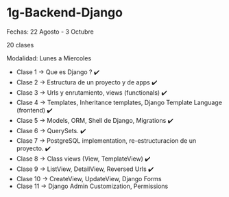 # 1g-Backend-Django
Fechas: 22 Agosto - 3 Octubre

20 clases

Modalidad: Lunes a Miercoles
- Clase 1 -> Que es Django ? ✔️
- Clase 2 -> Estructura de un proyecto y de apps ✔️
- Clase 3 -> Urls y enrutamiento, views (functionals) ✔️
- Clase 4 -> Templates, Inheritance templates, Django Template Language (frontend) ✔️
- Clase 5 -> Models, ORM, Shell de Django, Migrations ✔️
- Clase 6 -> QuerySets. ✔️
- Clase 7 -> PostgreSQL implementation, re-estructuracion de un proyecto. ✔️
- Clase 8 -> Class views (View, TemplateView) ✔️
- Clase 9 -> ListView, DetailView, Reversed Urls ✔️
- Clase 10 -> CreateView, UpdateView, Django Forms 
- Clase 11 -> Django Admin Customization, Permissions 
